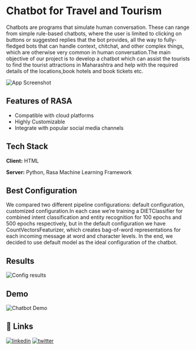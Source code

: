 
# Chatbot for Travel and Tourism

Chatbots are programs that simulate human conversation. These can range from
simple rule-based chatbots, where the user is limited to clicking on buttons or suggested
replies that the bot provides, all the way to fully-fledged bots that can handle context,
chitchat, and other complex things, which are otherwise very common in human
conversation.The main objective of our project is to develop a chatbot which can assist
the tourists to find the tourist attractions in Maharashtra and help with the required
details of the locations,book hotels and book tickets etc.

![App Screenshot](https://encrypted-tbn0.gstatic.com/images?q=tbn:ANd9GcQDFW5frQF-UY08q3JOH0nBnDHJKoTPNVQunL392iehVg&s)

## Features of RASA
- Compatible with cloud platforms
- Highly Customizable
- Integrate with popular social media channels

## Tech Stack

**Client:** HTML

**Server:** Python, Rasa Machine Learning Framework

## Best Configuration
We compared two different pipeline configurations: default configuration, customized configuration.In each case we’re training a DIETClassifier for combined intent classification and entity recognition for 100 epochs and 500 epochs respectively, but in the default configuration we have CountVectorsFeaturizer, which creates bag-of-word representations for each incoming message at word and character levels. In the end, we decided to use default model as the ideal configuration of the chatbot.

## Results
![Config results](https://user-images.githubusercontent.com/72243918/193466244-51711bcb-fb01-4712-a7ae-1e79798bdd5b.png)

## Demo

![Chatbot Demo](https://user-images.githubusercontent.com/72243918/193420360-12219975-b59a-45cc-9c48-eae16ccf5cba.gif)


## 🔗 Links
[![linkedin](https://img.shields.io/badge/linkedin-0A66C2?style=for-the-badge&logo=linkedin&logoColor=white)](https://www.linkedin.com/in/ashutosh-kadam-qwerty/)
[![twitter](https://img.shields.io/badge/twitter-1DA1F2?style=for-the-badge&logo=twitter&logoColor=white)](https://twitter.com/ashutosh_a5)


